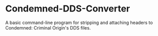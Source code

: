 # Condemned-DDS-Converter

A basic command-line program for stripping and attaching headers to Condemned: Criminal Origin's DDS files.